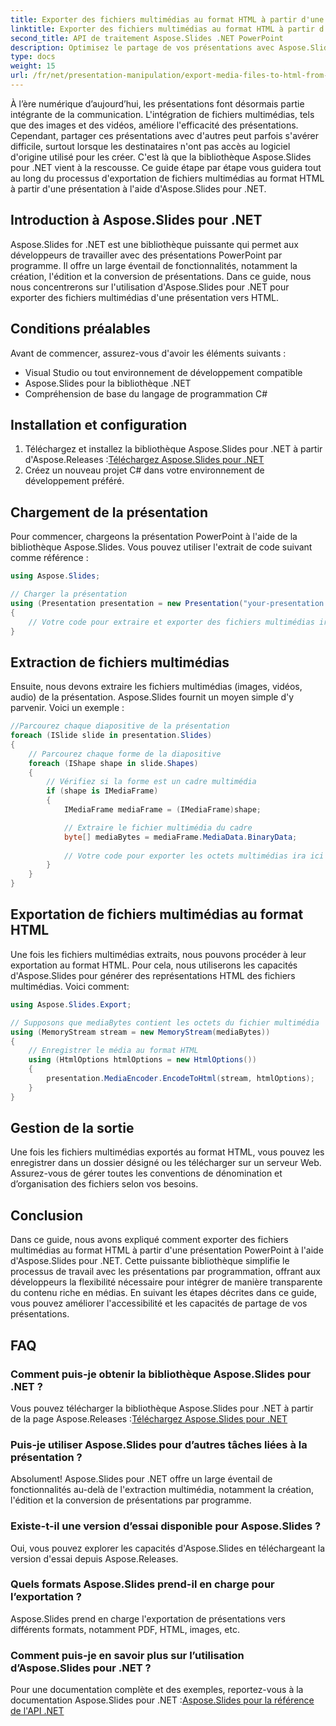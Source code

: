```yaml
---
title: Exporter des fichiers multimédias au format HTML à partir d'une présentation
linktitle: Exporter des fichiers multimédias au format HTML à partir d'une présentation
second_title: API de traitement Aspose.Slides .NET PowerPoint
description: Optimisez le partage de vos présentations avec Aspose.Slides pour .NET ! Découvrez comment exporter des fichiers multimédias au format HTML à partir de votre présentation dans ce guide étape par étape.
type: docs
weight: 15
url: /fr/net/presentation-manipulation/export-media-files-to-html-from-presentation/
---
```


À l’ère numérique d’aujourd’hui, les présentations font désormais partie intégrante de la communication. L'intégration de fichiers multimédias, tels que des images et des vidéos, améliore l'efficacité des présentations. Cependant, partager ces présentations avec d'autres peut parfois s'avérer difficile, surtout lorsque les destinataires n'ont pas accès au logiciel d'origine utilisé pour les créer. C'est là que la bibliothèque Aspose.Slides pour .NET vient à la rescousse. Ce guide étape par étape vous guidera tout au long du processus d'exportation de fichiers multimédias au format HTML à partir d'une présentation à l'aide d'Aspose.Slides pour .NET.


## Introduction à Aspose.Slides pour .NET

Aspose.Slides for .NET est une bibliothèque puissante qui permet aux développeurs de travailler avec des présentations PowerPoint par programme. Il offre un large éventail de fonctionnalités, notamment la création, l'édition et la conversion de présentations. Dans ce guide, nous nous concentrerons sur l'utilisation d'Aspose.Slides pour .NET pour exporter des fichiers multimédias d'une présentation vers HTML.

## Conditions préalables

Avant de commencer, assurez-vous d'avoir les éléments suivants :

- Visual Studio ou tout environnement de développement compatible
- Aspose.Slides pour la bibliothèque .NET
- Compréhension de base du langage de programmation C#

## Installation et configuration

1.  Téléchargez et installez la bibliothèque Aspose.Slides pour .NET à partir d'Aspose.Releases :[Téléchargez Aspose.Slides pour .NET](https://releases.aspose.com/slides/net/)
2. Créez un nouveau projet C# dans votre environnement de développement préféré.

## Chargement de la présentation

Pour commencer, chargeons la présentation PowerPoint à l'aide de la bibliothèque Aspose.Slides. Vous pouvez utiliser l'extrait de code suivant comme référence :

```csharp
using Aspose.Slides;

// Charger la présentation
using (Presentation presentation = new Presentation("your-presentation.pptx"))
{
    // Votre code pour extraire et exporter des fichiers multimédias ira ici
}
```

## Extraction de fichiers multimédias

Ensuite, nous devons extraire les fichiers multimédias (images, vidéos, audio) de la présentation. Aspose.Slides fournit un moyen simple d'y parvenir. Voici un exemple :

```csharp
//Parcourez chaque diapositive de la présentation
foreach (ISlide slide in presentation.Slides)
{
    // Parcourez chaque forme de la diapositive
    foreach (IShape shape in slide.Shapes)
    {
        // Vérifiez si la forme est un cadre multimédia
        if (shape is IMediaFrame)
        {
            IMediaFrame mediaFrame = (IMediaFrame)shape;

            // Extraire le fichier multimédia du cadre
            byte[] mediaBytes = mediaFrame.MediaData.BinaryData;
            
            // Votre code pour exporter les octets multimédias ira ici
        }
    }
}
```

## Exportation de fichiers multimédias au format HTML

Une fois les fichiers multimédias extraits, nous pouvons procéder à leur exportation au format HTML. Pour cela, nous utiliserons les capacités d'Aspose.Slides pour générer des représentations HTML des fichiers multimédias. Voici comment:

```csharp
using Aspose.Slides.Export;

// Supposons que mediaBytes contient les octets du fichier multimédia
using (MemoryStream stream = new MemoryStream(mediaBytes))
{
    // Enregistrer le média au format HTML
    using (HtmlOptions htmlOptions = new HtmlOptions())
    {
        presentation.MediaEncoder.EncodeToHtml(stream, htmlOptions);
    }
}
```

## Gestion de la sortie

Une fois les fichiers multimédias exportés au format HTML, vous pouvez les enregistrer dans un dossier désigné ou les télécharger sur un serveur Web. Assurez-vous de gérer toutes les conventions de dénomination et d’organisation des fichiers selon vos besoins.

## Conclusion

Dans ce guide, nous avons expliqué comment exporter des fichiers multimédias au format HTML à partir d'une présentation PowerPoint à l'aide d'Aspose.Slides pour .NET. Cette puissante bibliothèque simplifie le processus de travail avec les présentations par programmation, offrant aux développeurs la flexibilité nécessaire pour intégrer de manière transparente du contenu riche en médias. En suivant les étapes décrites dans ce guide, vous pouvez améliorer l'accessibilité et les capacités de partage de vos présentations.

## FAQ

### Comment puis-je obtenir la bibliothèque Aspose.Slides pour .NET ?

 Vous pouvez télécharger la bibliothèque Aspose.Slides pour .NET à partir de la page Aspose.Releases :[Téléchargez Aspose.Slides pour .NET](https://releases.aspose.com/slides/net/)

### Puis-je utiliser Aspose.Slides pour d’autres tâches liées à la présentation ?

Absolument! Aspose.Slides pour .NET offre un large éventail de fonctionnalités au-delà de l'extraction multimédia, notamment la création, l'édition et la conversion de présentations par programme.

### Existe-t-il une version d’essai disponible pour Aspose.Slides ?

Oui, vous pouvez explorer les capacités d'Aspose.Slides en téléchargeant la version d'essai depuis Aspose.Releases.

### Quels formats Aspose.Slides prend-il en charge pour l’exportation ?

Aspose.Slides prend en charge l'exportation de présentations vers différents formats, notamment PDF, HTML, images, etc.

### Comment puis-je en savoir plus sur l’utilisation d’Aspose.Slides pour .NET ?

 Pour une documentation complète et des exemples, reportez-vous à la documentation Aspose.Slides pour .NET :[Aspose.Slides pour la référence de l'API .NET](https://reference.aspose.com/slides/net/)